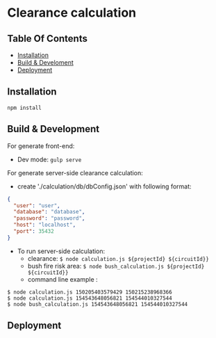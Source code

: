 # Clearance calculation

## Table Of Contents
- [Installation](#installation)
- [Build & Develoment](#build--development)
- [Deployment](#deployment)

## Installation
`npm install`

## Build & Development
For generate front-end:
- Dev mode: `gulp serve`

For generate server-side clearance calculation:
- create './calculation/db/dbConfig.json' with following format:
```json
{
  "user": "user",
  "database": "database",
  "password": "password",
  "host": "localhost",
  "port": 35432
}
```
- To run server-side calculation:
  - clearance:  ```$ node calculation.js ${projectId} ${circuitId}}```
  - bush fire risk area: ```$ node bush_calculation.js ${projectId} ${circuitId}}```
  - command line example :
```
$ node calculation.js 150205403579429 150215238968366
$ node calculation.js 154543648056821 154544010327544
$ node bush_calculation.js 154543648056821 154544010327544
```

## Deployment
